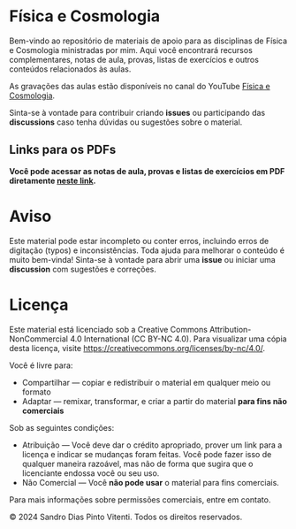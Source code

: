 # Física e Cosmologia

Bem-vindo ao repositório de materiais de apoio para as disciplinas de Física e
Cosmologia ministradas por mim. Aqui você encontrará recursos complementares, notas de
aula, provas, listas de exercícios e outros conteúdos relacionados às aulas.

As gravações das aulas estão disponíveis no canal do YouTube [Física e
Cosmologia](https://youtube.com/@vitenti?si=CyTNZltN4zxoTKrj).

Sinta-se à vontade para contribuir criando **issues** ou participando das
**discussions** caso tenha dúvidas ou sugestões sobre o material.

## Links para os PDFs

**Você pode acessar as notas de aula, provas e listas de exercícios em PDF diretamente [neste link](https://vitenti.github.io/Cursos/).**

# Aviso

Este material pode estar incompleto ou conter erros, incluindo erros de digitação
(typos) e inconsistências. Toda ajuda para melhorar o conteúdo é muito bem-vinda!
Sinta-se à vontade para abrir uma **issue** ou iniciar uma **discussion** com sugestões
e correções.

# Licença

Este material está licenciado sob a Creative Commons Attribution-NonCommercial 4.0
International (CC BY-NC 4.0). Para visualizar uma cópia desta licença, visite
https://creativecommons.org/licenses/by-nc/4.0/.

Você é livre para:
- Compartilhar — copiar e redistribuir o material em qualquer meio ou formato
- Adaptar — remixar, transformar, e criar a partir do material **para fins não comerciais**

Sob as seguintes condições:
- Atribuição — Você deve dar o crédito apropriado, prover um link para a licença e
  indicar se mudanças foram feitas. Você pode fazer isso de qualquer maneira razoável,
  mas não de forma que sugira que o licenciante endossa você ou seu uso.
- Não Comercial — Você **não pode usar** o material para fins comerciais.

Para mais informações sobre permissões comerciais, entre em contato.

© 2024 Sandro Dias Pinto Vitenti. Todos os direitos reservados.
